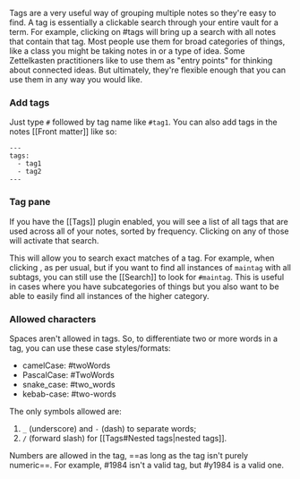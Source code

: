 Tags are a very useful way of grouping multiple notes so they're easy to find. A tag is essentially a clickable search through your entire vault for a term. For example, clicking on #tags will bring up a search with all notes that contain that tag. Most people use them for broad categories of things, like a class you might be taking notes in or a type of idea. Some Zettelkasten practitioners like to use them as "entry points" for thinking about connected ideas. But ultimately, they're flexible enough that you can use them in any way you would like.

### Add tags

Just type `#` followed by tag name like `#tag1`. You can also add tags in the notes [[Front matter]] like so:

```
---
tags:
  - tag1
  - tag2
---
```

### Tag pane

If you have the [[Tags]] plugin enabled, you will see a list of all tags that are used across all of your notes, sorted by frequency. Clicking on any of those will activate that search.

This will allow you to search exact matches of a tag. For example, when clicking , as per usual, but if you want to find all instances of `maintag` with all subtags, you can still use the [[Search]] to look for `#maintag`. This is useful in cases where you have subcategories of things but you also want to be able to easily find all instances of the higher category.

### Allowed characters

Spaces aren't allowed in tags. So, to differentiate two or more words in a tag, you can use these case styles/formats:

- camelCase: #twoWords
- PascalCase: #TwoWords
- snake_case: #two_words
- kebab-case: #two-words

The only symbols allowed are:

1. `_` (underscore) and `-` (dash) to separate words;
2. `/` (forward slash) for [[Tags#Nested tags|nested tags]].

Numbers are allowed in the tag, ==as long as the tag isn't purely numeric==. For example, #1984 isn't a valid tag, but #y1984 is a valid one.
